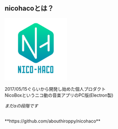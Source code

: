 ## nicohacoとは？

<img src="../../images/nicohaho-logo.png" width="200" height="200">

2017/05/15ぐらいから開発し始めた個人プロダクト  
NicoBoxというニコ動の音楽アプリのPC版(Electron製)

_まだαの段階です_

<br>
**https://github.com/abouthiroppy/nicohaco**
